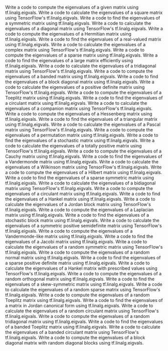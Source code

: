 Write a code to compute the eigenvalues of a given matrix using tf.linalg.eigvals.
Write a code to calculate the eigenvalues of a square matrix using TensorFlow's tf.linalg.eigvals.
Write a code to find the eigenvalues of a symmetric matrix using tf.linalg.eigvals.
Write a code to calculate the eigenvalues of a diagonal matrix using TensorFlow's tf.linalg.eigvals.
Write a code to compute the eigenvalues of a Hermitian matrix using tf.linalg.eigvals.
Write a code to find the eigenvalues of a real-valued matrix using tf.linalg.eigvals.
Write a code to calculate the eigenvalues of a complex matrix using TensorFlow's tf.linalg.eigvals.
Write a code to compute the eigenvalues of a sparse matrix using tf.linalg.eigvals.
Write a code to find the eigenvalues of a large matrix efficiently using tf.linalg.eigvals.
Write a code to calculate the eigenvalues of a tridiagonal matrix using TensorFlow's tf.linalg.eigvals.
Write a code to compute the eigenvalues of a banded matrix using tf.linalg.eigvals.
Write a code to find the eigenvalues of a block diagonal matrix using tf.linalg.eigvals.
Write a code to calculate the eigenvalues of a positive definite matrix using TensorFlow's tf.linalg.eigvals.
Write a code to compute the eigenvalues of a Toeplitz matrix using tf.linalg.eigvals.
Write a code to find the eigenvalues of a circulant matrix using tf.linalg.eigvals.
Write a code to calculate the eigenvalues of a companion matrix using TensorFlow's tf.linalg.eigvals.
Write a code to compute the eigenvalues of a Hessenberg matrix using tf.linalg.eigvals.
Write a code to find the eigenvalues of a triangular matrix using tf.linalg.eigvals.
Write a code to calculate the eigenvalues of a Pascal matrix using TensorFlow's tf.linalg.eigvals.
Write a code to compute the eigenvalues of a permutation matrix using tf.linalg.eigvals.
Write a code to find the eigenvalues of a stochastic matrix using tf.linalg.eigvals.
Write a code to calculate the eigenvalues of a totally positive matrix using TensorFlow's tf.linalg.eigvals.
Write a code to compute the eigenvalues of a Cauchy matrix using tf.linalg.eigvals.
Write a code to find the eigenvalues of a Vandermonde matrix using tf.linalg.eigvals.
Write a code to calculate the eigenvalues of a Wilkinson matrix using TensorFlow's tf.linalg.eigvals.
Write a code to compute the eigenvalues of a Hilbert matrix using tf.linalg.eigvals.
Write a code to find the eigenvalues of a sparse symmetric matrix using tf.linalg.eigvals.
Write a code to calculate the eigenvalues of a bidiagonal matrix using TensorFlow's tf.linalg.eigvals.
Write a code to compute the eigenvalues of a circulant matrix using tf.linalg.eigvals.
Write a code to find the eigenvalues of a Hankel matrix using tf.linalg.eigvals.
Write a code to calculate the eigenvalues of a Jordan block matrix using TensorFlow's tf.linalg.eigvals.
Write a code to compute the eigenvalues of a Laplacian matrix using tf.linalg.eigvals.
Write a code to find the eigenvalues of a stochastic block matrix using tf.linalg.eigvals.
Write a code to calculate the eigenvalues of a symmetric positive semidefinite matrix using TensorFlow's tf.linalg.eigvals.
Write a code to compute the eigenvalues of a Vandermonde-like matrix using tf.linalg.eigvals.
Write a code to find the eigenvalues of a Jacobi matrix using tf.linalg.eigvals.
Write a code to calculate the eigenvalues of a random symmetric matrix using TensorFlow's tf.linalg.eigvals.
Write a code to compute the eigenvalues of a random normal matrix using tf.linalg.eigvals.
Write a code to find the eigenvalues of a sparse positive definite matrix using tf.linalg.eigvals.
Write a code to calculate the eigenvalues of a Hankel matrix with prescribed values using TensorFlow's tf.linalg.eigvals.
Write a code to compute the eigenvalues of a random orthogonal matrix using tf.linalg.eigvals.
Write a code to find the eigenvalues of a skew-symmetric matrix using tf.linalg.eigvals.
Write a code to calculate the eigenvalues of a random sparse matrix using TensorFlow's tf.linalg.eigvals.
Write a code to compute the eigenvalues of a random Toeplitz matrix using tf.linalg.eigvals.
Write a code to find the eigenvalues of a matrix in Jordan canonical form using tf.linalg.eigvals.
Write a code to calculate the eigenvalues of a random circulant matrix using TensorFlow's tf.linalg.eigvals.
Write a code to compute the eigenvalues of a random tridiagonal matrix using tf.linalg.eigvals.
Write a code to find the eigenvalues of a banded Toeplitz matrix using tf.linalg.eigvals.
Write a code to calculate the eigenvalues of a banded circulant matrix using TensorFlow's tf.linalg.eigvals.
Write a code to compute the eigenvalues of a block diagonal matrix with random diagonal blocks using tf.linalg.eigvals.